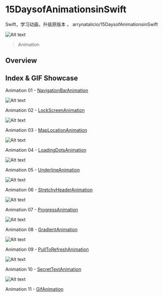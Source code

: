 # 15DaysofAnimationsinSwift
Swift，学习动画，升级原版本 ， arrynatalicio/15DaysofAnimationsinSwift




![Alt text](https://raw.githubusercontent.com/coyingcat/15DaysofAnimationsinSwift/master/github-cover-image.png)


> Animation 

## Overview ##


## Index & GIF Showcase ##

Animation 01 - [NavigationBarAnimation](https://github.com/coyingcat/15DaysofAnimationsinSwift/blob/master/Animation%2001%20-%20NavigationBarAnimation/NavigationBarAnimation.gif)

![Alt text](https://raw.githubusercontent.com/coyingcat/15DaysofAnimationsinSwift/master/Anima%2001%20-%20NavigationBar/NavigationBarAnimation.gif)

Animation 02 - [LockScreenAnimation](https://github.com/coyingcat/15DaysofAnimationsinSwift/tree/master/Animation%2002%20-%20LockScreenAnimation)

![Alt text](https://raw.githubusercontent.com/coyingcat/15DaysofAnimationsinSwift/master/Animation%2002%20-%20LockScreenAnimation/LockScreenAnimation.gif)

Animation 03 - [MapLocationAnimation](https://github.com/coyingcat/15DaysofAnimationsinSwift/tree/master/Animation%2003%20-%20MapLocationAnimation)

![Alt text](https://raw.githubusercontent.com/coyingcat/15DaysofAnimationsinSwift/master/Animation%2003%20-%20MapLocationAnimation/MapLocationAnimation.gif)

Animation 04 - [LoadingDotsAnimation](https://github.com/coyingcat/15DaysofAnimationsinSwift/tree/master/Animation%2004%20-%20LoadingDotsAnimation)

![Alt text](https://raw.githubusercontent.com/coyingcat/15DaysofAnimationsinSwift/master/Animation%2004%20-%20LoadingDotsAnimation/LoadingDotsAnimation.gif)

Animation 05 - [UnderlineAnimation](https://github.com/coyingcat/15DaysofAnimationsinSwift/tree/master/Animation%2005%20-%20UnderlineAnimation)

![Alt text](https://raw.githubusercontent.com/coyingcat/15DaysofAnimationsinSwift/master/Animation%2005%20-%20UnderlineAnimation/UnderlineAnimation.gif)

Animation 06 - [StretchyHeaderAnimation](https://github.com/coyingcat/15DaysofAnimationsinSwift/tree/master/Animation%2006%20-%20StretchyHeaderAnimation)

![Alt text](https://github.com/coyingcat/15DaysofAnimationsinSwift/raw/master/Animation%2006%20-%20StretchyHeaderAnimation/StretchyHeaderAnimation.gif)

Animation 07 - [ProgressAnimation](https://github.com/coyingcat/15DaysofAnimationsinSwift/tree/master/Animation%2007%20-%20ProgressAnimation)

![Alt text](https://raw.githubusercontent.com/coyingcat/15DaysofAnimationsinSwift/master/Animation%2007%20-%20ProgressAnimation/ProgressAnimation.gif)

Animation 08 - [GradientAnimation](https://github.com/coyingcat/15DaysofAnimationsinSwift/tree/master/Animation%2008%20-%20GradientAnimation)

![Alt text](https://raw.githubusercontent.com/coyingcat/15DaysofAnimationsinSwift/master/Animation%2008%20-%20GradientAnimation/GradientAnimation.gif)

Animation 09 - [PullToRefreshAnimation](https://github.com/coyingcat/15DaysofAnimationsinSwift/tree/master/Animation%2009%20-%20PullToRefreshAnimation)

![Alt text](https://raw.githubusercontent.com/coyingcat/15DaysofAnimationsinSwift/master/Animation%2009%20-%20PullToRefreshAnimation/PullToRefreshAnimation.gif)

Animation 10 - [SecretTextAnimation](https://github.com/coyingcat/15DaysofAnimationsinSwift/tree/master/Animation%2010%20-%20SecretTextAnimation)

![Alt text](https://github.com/coyingcat/15DaysofAnimationsinSwift/raw/master/Animation%2010%20-%20SecretTextAnimation/SecretTextAnimation.gif)

Animation 11 - [GifAnimation](https://github.com/coyingcat/15DaysofAnimationsinSwift/tree/master/Animation%2011%20-%20GifAnimation)

